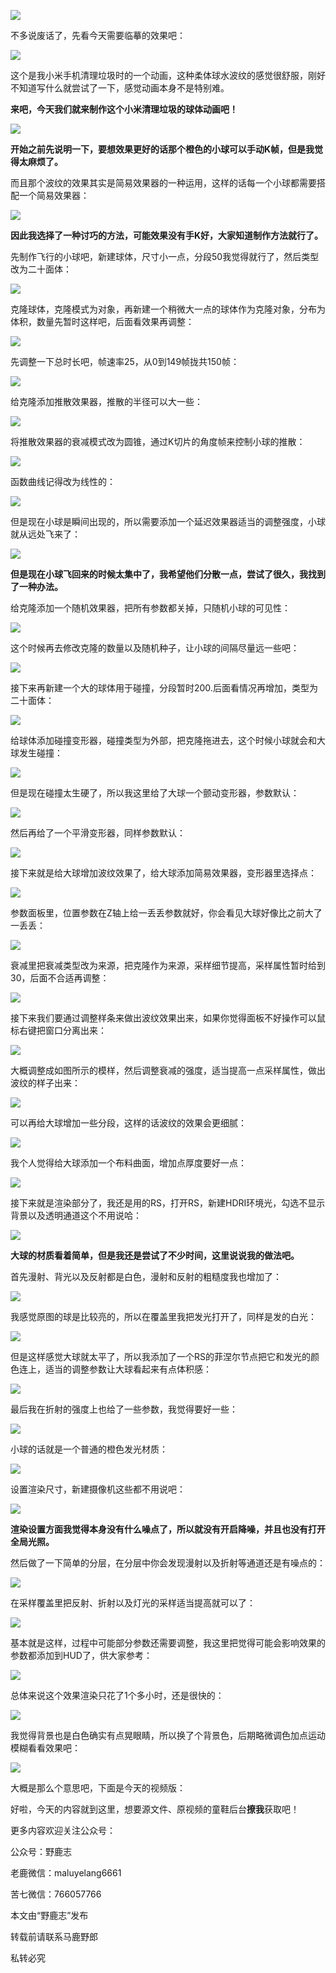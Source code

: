 ![](https://pic1.zhimg.com/v2-c9d295c4b675bc9686ebe17d1b3548c8_r.jpg)

不多说废话了，先看今天需要临摹的效果吧：

![](https://pic3.zhimg.com/v2-dc6a077a71fefd802f7aabe3844f5256_r.jpg)

这个是我小米手机清理垃圾时的一个动画，这种柔体球水波纹的感觉很舒服，刚好不知道写什么就尝试了一下，感觉动画本身不是特别难。

**来吧，今天我们就来制作这个小米清理垃圾的球体动画吧！**

![](https://pic2.zhimg.com/v2-29972d51c8ff091e19931910625efd1d_r.jpg)

**开始之前先说明一下，要想效果更好的话那个橙色的小球可以手动K帧，但是我觉得太麻烦了。**

而且那个波纹的效果其实是简易效果器的一种运用，这样的话每一个小球都需要搭配一个简易效果器：

![](https://pic3.zhimg.com/v2-e516d66ec5113067696e941527d648be_r.jpg)

**因此我选择了一种讨巧的方法，可能效果没有手K好，大家知道制作方法就行了。**

先制作飞行的小球吧，新建球体，尺寸小一点，分段50我觉得就行了，然后类型改为二十面体：

![](https://pic1.zhimg.com/v2-ac87c28f0a8c37b2136aa8bfa9e371b8_r.jpg)

克隆球体，克隆模式为对象，再新建一个稍微大一点的球体作为克隆对象，分布为体积，数量先暂时这样吧，后面看效果再调整：

![](https://pic3.zhimg.com/v2-4017986d25097f4c1cbdaef5e62355ca_r.jpg)

先调整一下总时长吧，帧速率25，从0到149帧拢共150帧：

![](https://pic1.zhimg.com/v2-643370029c2dc3ed1c138f65bc9deb58_r.jpg)

给克隆添加推散效果器，推散的半径可以大一些：

![](https://pic2.zhimg.com/v2-4aa30ddad4e4a82a890221b52b385075_r.jpg)

将推散效果器的衰减模式改为圆锥，通过K切片的角度帧来控制小球的推散：

![](https://pic4.zhimg.com/v2-9f81240ce9f8b9546b451c8883741e67_r.jpg)

函数曲线记得改为线性的：

![](https://pic4.zhimg.com/v2-9bcbc93400435f9b5bd0c24d5c83591f_r.jpg)

但是现在小球是瞬间出现的，所以需要添加一个延迟效果器适当的调整强度，小球就从远处飞来了：

![](https://pic1.zhimg.com/v2-77adeb18de7bcad2b6a95f3750fba888_r.jpg)

**但是现在小球飞回来的时候太集中了，我希望他们分散一点，尝试了很久，我找到了一种办法。**

给克隆添加一个随机效果器，把所有参数都关掉，只随机小球的可见性：

![](https://pic4.zhimg.com/v2-4294be9519a07229d4780d0ae8dc2c2b_r.jpg)

这个时候再去修改克隆的数量以及随机种子，让小球的间隔尽量远一些吧：

![](https://pic4.zhimg.com/v2-4887e58a373f73b4720e3a6024bea573_r.jpg)

接下来再新建一个大的球体用于碰撞，分段暂时200.后面看情况再增加，类型为二十面体：

![](https://pic1.zhimg.com/v2-fc25c5ce5d41d90a3d3fb56dba2945a4_r.jpg)

给球体添加碰撞变形器，碰撞类型为外部，把克隆拖进去，这个时候小球就会和大球发生碰撞：

![](https://pic3.zhimg.com/v2-f3bf6916b8354f5318d13fa7901d2ac6_r.jpg)

但是现在碰撞太生硬了，所以我这里给了大球一个颤动变形器，参数默认：

![](https://pic3.zhimg.com/v2-d49915580c5a3d1bf7a50b7da05610fa_r.jpg)

然后再给了一个平滑变形器，同样参数默认：

![](https://pic3.zhimg.com/v2-bc3dd9eadbbfa6938299bc751e276546_r.jpg)

接下来就是给大球增加波纹效果了，给大球添加简易效果器，变形器里选择点：

![](https://pic1.zhimg.com/v2-f833e0e42f9166ed043ebcb9c69ee59c_r.jpg)

参数面板里，位置参数在Z轴上给一丢丢参数就好，你会看见大球好像比之前大了一丢丢：

![](https://pic4.zhimg.com/v2-e0b88166c1698aebe0afeeb090e05e7b_r.jpg)

衰减里把衰减类型改为来源，把克隆作为来源，采样细节提高，采样属性暂时给到30，后面不合适再调整：

![](https://pic4.zhimg.com/v2-9ff2070422fa985dcee9ddc29b88386f_r.jpg)

接下来我们要通过调整样条来做出波纹效果出来，如果你觉得面板不好操作可以鼠标右键把窗口分离出来：

![](https://pic2.zhimg.com/v2-b38b67fca9ab60f273df750e327c01a5_r.jpg)

大概调整成如图所示的模样，然后调整衰减的强度，适当提高一点采样属性，做出波纹的样子出来：

![](https://pic4.zhimg.com/v2-50f7b9d0a675f6091c7884041b852b1b_r.jpg)

可以再给大球增加一些分段，这样的话波纹的效果会更细腻：

![](https://pic2.zhimg.com/v2-4c8e676534237d30f5fa8141f0638f85_r.jpg)

我个人觉得给大球添加一个布料曲面，增加点厚度要好一点：

![](https://pic1.zhimg.com/v2-6fe95ff2486047a7aa5620bb9367ac48_r.jpg)

接下来就是渲染部分了，我还是用的RS，打开RS，新建HDRI环境光，勾选不显示背景以及透明通道这个不用说哈：

![](https://pic2.zhimg.com/v2-fa94c44f76cdd34db1698b2a0bd993b9_r.jpg)

**大球的材质看着简单，但是我还是尝试了不少时间，这里说说我的做法吧。**

首先漫射、背光以及反射都是白色，漫射和反射的粗糙度我也增加了：

![](https://pic1.zhimg.com/v2-9d690a83017097b1ad34d8332df11f60_r.jpg)

我感觉原图的球是比较亮的，所以在覆盖里我把发光打开了，同样是发的白光：

![](https://pic1.zhimg.com/v2-3ca2ffcfb787b687f276fe44961b1d18_r.jpg)

但是这样感觉大球就太平了，所以我添加了一个RS的菲涅尔节点把它和发光的颜色连上，适当的调整参数让大球看起来有点体积感：

![](https://pic1.zhimg.com/v2-f658c9f430a19eabb48ff599ef021530_r.jpg)

最后我在折射的强度上也给了一些参数，我觉得要好一些：

![](https://pic2.zhimg.com/v2-6a2b9a88010f84a1aee59c2e3fde4f35_r.jpg)

小球的话就是一个普通的橙色发光材质：

![](https://pic3.zhimg.com/v2-2b03fddc7d7b0b79a4452905edf3c512_r.jpg)

设置渲染尺寸，新建摄像机这些都不用说吧：

![](https://pic2.zhimg.com/v2-4e7364443e7ecbe8ef547bb41592ee49_r.jpg)

**渲染设置方面我觉得本身没有什么噪点了，所以就没有开启降噪，并且也没有打开全局光照。**

然后做了一下简单的分层，在分层中你会发现漫射以及折射等通道还是有噪点的：

![](https://pic4.zhimg.com/v2-3afb9ae60ea60815a47af262467e255b_r.jpg)

在采样覆盖里把反射、折射以及灯光的采样适当提高就可以了：

![](https://pic3.zhimg.com/v2-16cce1c652ca9ae9d20cba36c30adb7a_r.jpg)

基本就是这样，过程中可能部分参数还需要调整，我这里把觉得可能会影响效果的参数都添加到HUD了，供大家参考：

![](https://pic1.zhimg.com/v2-1add21dc5f2179841d493a623eb39dc0_r.jpg)

总体来说这个效果渲染只花了1个多小时，还是很快的：

![](https://pic2.zhimg.com/v2-4bfcb6a57de6e859bbd670f4361960f9_r.jpg)

我觉得背景也是白色确实有点晃眼睛，所以换了个背景色，后期略微调色加点运动模糊看看效果吧：

![](https://pic1.zhimg.com/v2-e71af4e286b5ee7ab3c6f68731124250_r.jpg)

大概是那么个意思吧，下面是今天的视频版：

[](https://www.zhihu.com/zvideo/1313945862464942080)

好啦，今天的内容就到这里，想要源文件、原视频的童鞋后台**撩我**获取吧！

更多内容欢迎关注公众号：

公众号：野鹿志

老鹿微信：maluyelang6661

苦七微信：766057766

本文由“野鹿志”发布

转载前请联系马鹿野郎

私转必究